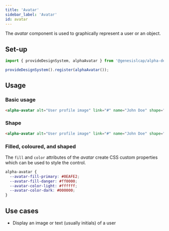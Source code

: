 ```yaml
---
title: 'Avatar'
sidebar_label: 'Avatar'
id: avatar
---
```


The _avatar_ component is used to graphically represent a user or an object.

## Set-up

```ts
import { provideDesignSystem, alphaAvatar } from '@genesislcap/alpha-design-system';

provideDesignSystem().register(alphaAvatar());
```

## Usage

### Basic usage

```html live
<alpha-avatar alt="User profile image" link="#" name="John Doe" shape="circle" fill="accent-primary"></alpha-avatar>
```

### Shape

```html live
<alpha-avatar alt="User profile image" link="#" name="John Doe" shape="circle" fill="accent-primary" shape="square"></alpha-avatar>
```

### Filled, coloured, and shaped

The `fill` and `color` attributes of the _avatar_ create CSS custom properties which can be used to style the control.

```css
alpha-avatar {
  --avatar-fill-primary: #0EAFE2;
  --avatar-fill-danger: #ff0000;
  --avatar-color-light: #ffffff;
  --avatar-color-dark: #000000;
}
```

## Use cases

* Display an image or text (usually initials) of a user
